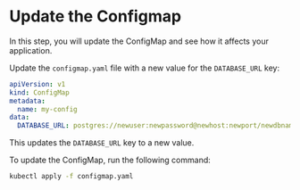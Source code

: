 # Update the Configmap

In this step, you will update the ConfigMap and see how it affects your application.

Update the `configmap.yaml` file with a new value for the `DATABASE_URL` key:

```yaml
apiVersion: v1
kind: ConfigMap
metadata:
  name: my-config
data:
  DATABASE_URL: postgres://newuser:newpassword@newhost:newport/newdbname
```

This updates the `DATABASE_URL` key to a new value.

To update the ConfigMap, run the following command:

```bash
kubectl apply -f configmap.yaml
```

